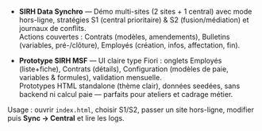 - **SIRH Data Synchro** — Démo multi-sites (2 sites + 1 central) avec mode hors-ligne, stratégies S1 (central prioritaire) & S2 (fusion/médiation) et journaux de conflits.  
Actions couvertes : Contrats (modèles, amendements), Bulletins (variables, pré-/clôture), Employés (création, infos, affectation, fin).  

- **Prototype SIRH MSF** — UI claire type Fiori : onglets Employés (liste+fiche), Contrats (détails), Configuration (modèles de paie, variables & formules), validation mensuelle.  
Prototypes HTML standalone (thème clair), données seedées, sans backend ni calcul paie — parfaits pour ateliers et cadrage métier.  

Usage : ouvrir `index.html`, choisir S1/S2, passer un site hors-ligne, modifier puis **Sync → Central** et lire les logs.